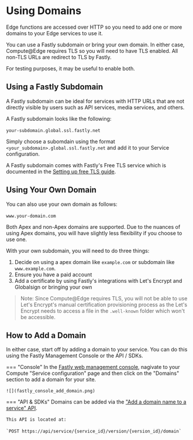 # Using Domains

Edge functions are accessed over HTTP so you need to add one or more domains to your Edge services to use it.

You can use a Fastly subdomain or bring your own domain. In either case, Compute@Edge requires TLS so you will need to have TLS enabled. All non-TLS URLs are redirect to TLS by Fastly.

For testing purposes, it may be useful to enable both.

## Using a Fastly Subdomain

A Fastly subdomain can be ideal for services with HTTP URLs that are not directly visible by users such as API services, media services, and others.

A Fastly subdomain looks like the following:

`your-subdomain.global.ssl.fastly.net`

Simply choose a subomdain using the format `<your_subdomain>.global.ssl.fastly.net` and add it to your Service configuration.

A Fastly subdomain comes with Fastly's Free TLS service which is documented in the [Setting up free TLS guide](https://docs.fastly.com/en/guides/setting-up-free-tls).

## Using Your Own Domain

You can also use your own domain as follows:

`www.your-domain.com`

Both Apex and non-Apex domains are supported. Due to the nuances of using Apex domains, you will have slightly less flexibility if you choose to use one.

With your own subdomain, you will need to do three things:

1. Decide on using a apex domain like `example.com` or subdomain like `www.example.com`.
1. Ensure you have a paid account
1. Add a certificate by using Fastly's integrations with Let's Encrypt and Globalsign or bringing your own

> Note: Since Compute@Edge requires TLS, you will not be able to use Let's Encrypt's manual certification provisioning process as the Let's Encrypt needs to access a file in the `.well-known` folder which won't be accessible.

## How to Add a Domain

In either case, start off by adding a domain to your service. You can do this using the Fastly Management Console or the API / SDKs.

=== "Console"
    In the [Fastly web management console](https://manage.fastly.com), nagivate to your Compute "Service configuration" page and then click on the "Domains" section to add a domain for your site.

    ![](fastly_console_add_domain.png)

=== "API & SDKs"
    Domains can be added via the ["Add a domain name to a service" API](https://developer.fastly.com/reference/api/services/domain/#create-domain).

    This API is located at:

    `POST https://api/service/{service_id}/version/{version_id}/domain`
